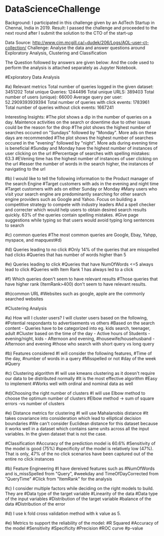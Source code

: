 # DataScienceChallenge

Background: I participated in this challenge given by an AdTech Startup in Chennai, India in 2019.
Result: I passed the challenge and proceeded to the next round after I submit the solution to the CTO of the start-up

Data Source: http://www.cim.mcgill.ca/~dudek/206/Logs/AOL-user-ct-collection/
Challenge: Analyse the data and answer questions around Exploratory Analysis, Clustering and Classification

The Question followed by answers are given below:
And the code used to perform the analysis is attached separately as Jupyter Notebook.

#Exploratory Data Analysis

#a) Relevant metrics
Total number of queries logged in the given dataset: 3451202
Total unique Queries: 1244496
Total unique URLS: 389403
Total number of users (unique): 66000
Average query per user: 52.2909393939394
Total number of queries with click events: 1783961
Total number of queries without click events: 1667241

Interesting Insights:
#The plot shows a dip in the number of queries on a day. Maintence activities on the search or downtime due to other issues could be the reason for the drop 
#The plot shows the highest number of searches occured on "Sundays" followed by "Monday". More ads on these days are recommended 
#The plot shows the highest number of searches occured in the "evening" followed by "night". More ads during evening time is beneficial 
#Sunday and Monday have the highest number of instances of user clicking on the url
#Percentage of searches with spelling mistakes: 63.3
#EVening time has the highest number of instances of user clicking on the url
#lesser the number of words in the search higher, the instances of navigating to the url

#b) I would like to tell the following information to the Product manager of the search Engine
#Target customers with ads in the evening and night time
#Target customers with ads on either Sunday or Monday
#Many users who visit your search engine are predominantly searching for other search engine providers such as Google and Yahoo. Focus on building a competitive strategy to compete with industry leaders
#Ad a spell checker and correcter which would help users to obtain desired search results quickly. 63% of the queries contain spelling mistakes.
#Give page suggestions while typing so that users would avoid typing long sentences to search

#c) common queries
#The most common queries are Google, Ebay, Yahpp, myspace, and mapquest#d) 

#d) Queries leading to no click
#Only 14% of the queries that are misspelled had clicks
#Queries that has number of words higher than 5

#e) Queries leading to click
#Queries that have  NumOfWords <=5 always lead to click
#Queries with Item Rank 1 has always led to a click

#f) Which queries doen't seem to have relevant results
#Those queries that have higher rank (ItemRank>400) don't seem to have relevant results. 

#h)common URL
#Websites such as google, apple are the commonly searched websites


#Clustering Analysis

#a) How will I cluster users?
I will cluster users based on the following,
#Potential respondants to advertisements vs others
#Based on the search content - Queries have to be categorized into eg. kids search, teenager, adult
#Cluster based on the time of the day - Active hours of Students - evening/night, kids - Afternoon and evening,
#housewife/househusband - Afternoon and evening
#those who search with short query vs long query

#b) Features considered
#I will consider the following features,
#Time of the day, 
#number of words in a query
#Misspelled or not
#day of the week
#Query

#c) Clustering algorithm
#I will use kmeans clustering as it doesn't require our data to be distributed normally
#It is the most effective algorithm
#Easy to implement
#Works well with ordinal and nominal data as well

#d)Choosing the right number of clusters
#I will use Elbow method to choose the optimum number of clusters
#Elbow method -> sum of square errors -vs number of clusters

#e) Distance metrics for clustering
#I will use Mahalanobis distance
#It takes covariance into consideration which lead to elliptical decision boundaries
#We can't consider Euclidean distance for this dataset because it works well in a dataset which contains same units across all the input variables. In the given dataset that is not the case.

#Classification
#Accuracy of the prediction model is 60.6%
#Sensitivity of the model is good (75%)
#specificity of the model is relatively low (47%). That is only, 47% of the no click scenarios have been captured out of the entire no click instances

#b) Feature Engineering
#I have dereived features such as 
    #NumOfWords and is_missSpelled from "Query", 
    #weekday and TimeOfDayCorrected from "QueryTime"
    #Click from "ItemRank" for the analysis

#c) I consider multiple factors while deciding on the right models to build. They are
    #Data type of the target variable
    #Linearity of the data
    #Data type of the input variables
    #Distribution of the target variable
    #balance of the data
    #Distribution of the error    
    
#d) I use k fold cross validation method with k value as 5.   
    
#e) Metrics to support the reliability of the model:
    #R Squared
    #Accuracy of the model
    #Sensitivity
    #Specificity
    #Precision
    #ROC curve
    #p-value
